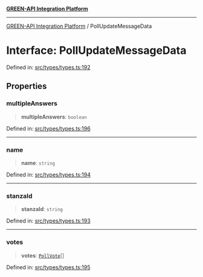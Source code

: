 [**GREEN-API Integration Platform**](../README.md)

***

[GREEN-API Integration Platform](../globals.md) / PollUpdateMessageData

# Interface: PollUpdateMessageData

Defined in: [src/types/types.ts:192](https://github.com/green-api/greenapi-integration/blob/65d246f492cf703d5fb1135013cb3aaba77514dc/src/types/types.ts#L192)

## Properties

### multipleAnswers

> **multipleAnswers**: `boolean`

Defined in: [src/types/types.ts:196](https://github.com/green-api/greenapi-integration/blob/65d246f492cf703d5fb1135013cb3aaba77514dc/src/types/types.ts#L196)

***

### name

> **name**: `string`

Defined in: [src/types/types.ts:194](https://github.com/green-api/greenapi-integration/blob/65d246f492cf703d5fb1135013cb3aaba77514dc/src/types/types.ts#L194)

***

### stanzaId

> **stanzaId**: `string`

Defined in: [src/types/types.ts:193](https://github.com/green-api/greenapi-integration/blob/65d246f492cf703d5fb1135013cb3aaba77514dc/src/types/types.ts#L193)

***

### votes

> **votes**: [`PollVote`](PollVote.md)[]

Defined in: [src/types/types.ts:195](https://github.com/green-api/greenapi-integration/blob/65d246f492cf703d5fb1135013cb3aaba77514dc/src/types/types.ts#L195)
